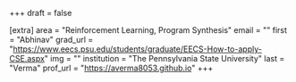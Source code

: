 +++
draft = false

[extra]
area = "Reinforcement Learning, Program Synthesis"
email = ""
first = "Abhinav"
grad_url = "https://www.eecs.psu.edu/students/graduate/EECS-How-to-apply-CSE.aspx"
img = ""
institution = "The Pennsylvania State University"
last = "Verma"
prof_url = "https://averma8053.github.io"
+++